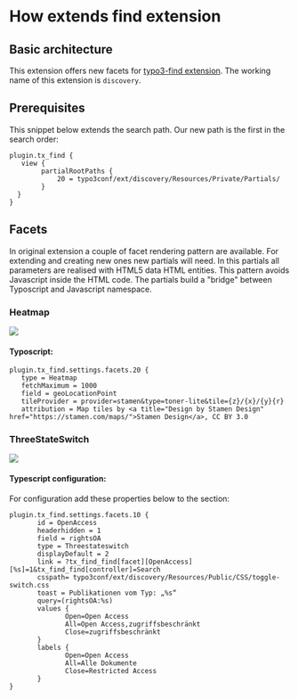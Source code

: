 # How extends find extension

## Basic architecture

This extension offers new facets for [typo3-find extension](https://github.com/subugoe/typo3-find). 
The working name of this extension is `discovery`.

## Prerequisites

This snippet below extends the search path. Our new path is the first in the search order:
```
plugin.tx_find {
   view {
        partialRootPaths {
            20 = typo3conf/ext/discovery/Resources/Private/Partials/
        }
  }
}
```

## Facets

In original extension a couple of facet rendering pattern are available. For extending and creating new ones new partials will need. In this partials all parameters are realised with HTML5 data HTML entities. This pattern avoids Javascript inside the HTML code. The partials build a "bridge" between Typoscript and Javascript namespace.

### Heatmap

![](https://i.imgur.com/RH0oepr.png)

#### Typoscript:
```
plugin.tx_find.settings.facets.20 {
   type = Heatmap
   fetchMaximum = 1000
   field = geoLocationPoint 
   tileProvider = provider=stamen&type=toner-lite&tile={z}/{x}/{y}{r}
   attribution = Map tiles by <a title="Design by Stamen Design" href="https://stamen.com/maps/">Stamen Design</a>, CC BY 3.0
```

### ThreeStateSwitch

![](https://i.imgur.com/nZOk1ft.png)

#### Typescript configuration:

For configuration add these properties below to the section:
```
plugin.tx_find.settings.facets.10 {
       id = OpenAccess
       headerhidden = 1
       field = rightsOA
       type = Threestateswitch
       displayDefault = 2
       link = ?tx_find_find[facet][OpenAccess][%s]=1&tx_find_find[controller]=Search
       csspath= typo3conf/ext/discovery/Resources/Public/CSS/toggle-switch.css
       toast = Publikationen vom Typ: „%s“
       query=(rightsOA:%s)
       values {
              Open=Open Access
              All=Open Access,zugriffsbeschränkt
              Close=zugriffsbeschränkt
       }
       labels {
              Open=Open Access
              All=Alle Dokumente
              Close=Restricted Access 
       }
}
```

